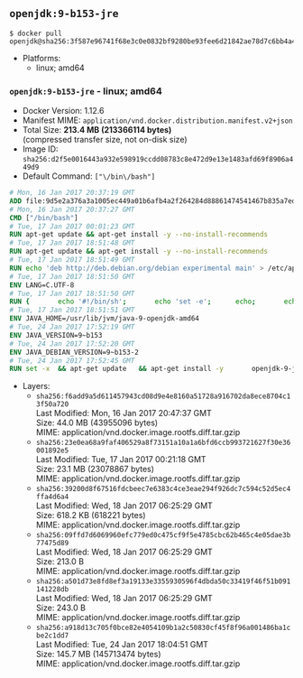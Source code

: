 ## `openjdk:9-b153-jre`

```console
$ docker pull openjdk@sha256:3f587e96741f68e3c0e0832bf9280be93fee6d21842ae78d7c6bb4a448396119
```

-	Platforms:
	-	linux; amd64

### `openjdk:9-b153-jre` - linux; amd64

-	Docker Version: 1.12.6
-	Manifest MIME: `application/vnd.docker.distribution.manifest.v2+json`
-	Total Size: **213.4 MB (213366114 bytes)**  
	(compressed transfer size, not on-disk size)
-	Image ID: `sha256:d2f5e0016443a932e598919ccdd08783c8e472d9e13e1483afd69f8906a449d9`
-	Default Command: `["\/bin\/bash"]`

```dockerfile
# Mon, 16 Jan 2017 20:37:19 GMT
ADD file:9d5e2a376a3a1005ec449a01b6afb4a2f264284d88861474541467b835a7edfc in / 
# Mon, 16 Jan 2017 20:37:27 GMT
CMD ["/bin/bash"]
# Tue, 17 Jan 2017 00:01:23 GMT
RUN apt-get update && apt-get install -y --no-install-recommends 		ca-certificates 		curl 		wget 	&& rm -rf /var/lib/apt/lists/*
# Tue, 17 Jan 2017 18:51:48 GMT
RUN apt-get update && apt-get install -y --no-install-recommends 		bzip2 		unzip 		xz-utils 	&& rm -rf /var/lib/apt/lists/*
# Tue, 17 Jan 2017 18:51:49 GMT
RUN echo 'deb http://deb.debian.org/debian experimental main' > /etc/apt/sources.list.d/experimental.list
# Tue, 17 Jan 2017 18:51:50 GMT
ENV LANG=C.UTF-8
# Tue, 17 Jan 2017 18:51:50 GMT
RUN { 		echo '#!/bin/sh'; 		echo 'set -e'; 		echo; 		echo 'dirname "$(dirname "$(readlink -f "$(which javac || which java)")")"'; 	} > /usr/local/bin/docker-java-home 	&& chmod +x /usr/local/bin/docker-java-home
# Tue, 17 Jan 2017 18:51:51 GMT
ENV JAVA_HOME=/usr/lib/jvm/java-9-openjdk-amd64
# Tue, 24 Jan 2017 17:52:19 GMT
ENV JAVA_VERSION=9~b153
# Tue, 24 Jan 2017 17:52:20 GMT
ENV JAVA_DEBIAN_VERSION=9~b153-2
# Tue, 24 Jan 2017 17:52:45 GMT
RUN set -x 	&& apt-get update 	&& apt-get install -y 		openjdk-9-jre-headless="$JAVA_DEBIAN_VERSION" 	&& rm -rf /var/lib/apt/lists/* 	&& [ "$JAVA_HOME" = "$(docker-java-home)" ]
```

-	Layers:
	-	`sha256:f6add9a5d611457943cd08d9e4e8160a51728a916702da8ece8704c13f50a720`  
		Last Modified: Mon, 16 Jan 2017 20:47:37 GMT  
		Size: 44.0 MB (43955096 bytes)  
		MIME: application/vnd.docker.image.rootfs.diff.tar.gzip
	-	`sha256:23e0ea68a9faf406529a8f73151a10a1a6bfd6ccb993721627f30e36001892e5`  
		Last Modified: Tue, 17 Jan 2017 00:21:18 GMT  
		Size: 23.1 MB (23078867 bytes)  
		MIME: application/vnd.docker.image.rootfs.diff.tar.gzip
	-	`sha256:39200d8f67516fdcbeec7e6383c4ce3eae294f926dc7c594c52d5ec4ffa4d6a4`  
		Last Modified: Wed, 18 Jan 2017 06:25:29 GMT  
		Size: 618.2 KB (618221 bytes)  
		MIME: application/vnd.docker.image.rootfs.diff.tar.gzip
	-	`sha256:09ffd7d6069960efc779ed0c475cf9f5e4785cbc62b465c4e05dae3b77475d89`  
		Last Modified: Wed, 18 Jan 2017 06:25:29 GMT  
		Size: 213.0 B  
		MIME: application/vnd.docker.image.rootfs.diff.tar.gzip
	-	`sha256:a501d73e8fd8ef3a19133e3355930596f4dbda50c33419f46f51b091141228db`  
		Last Modified: Wed, 18 Jan 2017 06:25:29 GMT  
		Size: 243.0 B  
		MIME: application/vnd.docker.image.rootfs.diff.tar.gzip
	-	`sha256:a918d13c705f0bce82e4054109b1a2c50830cf45f8f96a001486ba1cbe2c1dd7`  
		Last Modified: Tue, 24 Jan 2017 18:04:51 GMT  
		Size: 145.7 MB (145713474 bytes)  
		MIME: application/vnd.docker.image.rootfs.diff.tar.gzip
